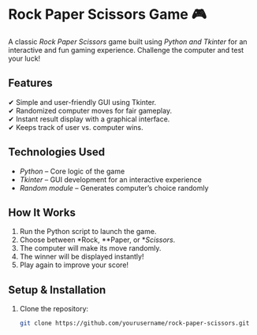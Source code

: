 # Rock Paper Scissors Game 🎮  

A classic *Rock Paper Scissors* game built using *Python and Tkinter* for an interactive and fun gaming experience. Challenge the computer and test your luck!  

## Features  
✔ Simple and user-friendly GUI using Tkinter.  
✔ Randomized computer moves for fair gameplay.  
✔ Instant result display with a graphical interface.  
✔ Keeps track of user vs. computer wins.  

## Technologies Used  
- *Python* – Core logic of the game  
- *Tkinter* – GUI development for an interactive experience  
- *Random module* – Generates computer’s choice randomly  

## How It Works  
1. Run the Python script to launch the game.  
2. Choose between *Rock, **Paper, or **Scissors*.  
3. The computer will make its move randomly.  
4. The winner will be displayed instantly!  
5. Play again to improve your score!  

## Setup & Installation  
1. Clone the repository:  
   ```bash
   git clone https://github.com/yourusername/rock-paper-scissors.git
